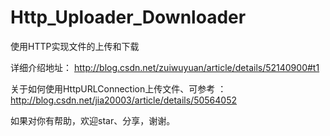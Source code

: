 # Http_Uploader_Downloader
使用HTTP实现文件的上传和下载

详细介绍地址： <http://blog.csdn.net/zuiwuyuan/article/details/52140900#t1>

关于如何使用HttpURLConnection上传文件、可参考 ： <http://blog.csdn.net/jia20003/article/details/50564052>

如果对你有帮助，欢迎star、分享，谢谢。
